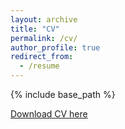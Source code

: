 ```yaml
---
layout: archive
title: "CV"
permalink: /cv/
author_profile: true
redirect_from:
  - /resume
---
```


{% include base_path %}

[Download CV here](https://anandkumarprajapati.github.io/files/Anand_Kumar_CV.pdf)